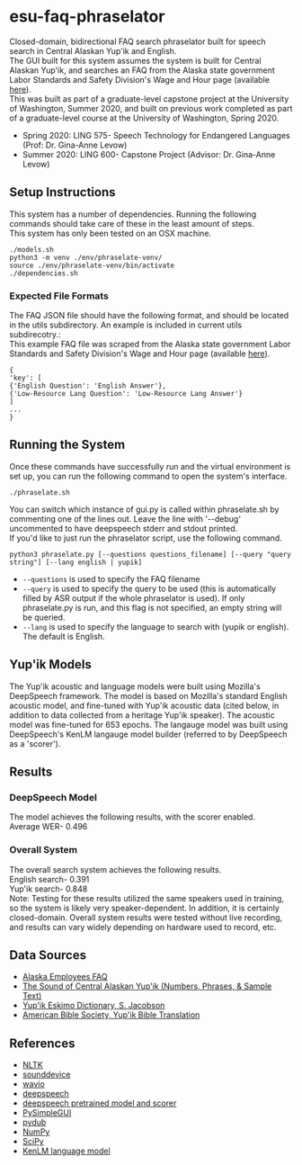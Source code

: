 # esu-faq-phraselator
Closed-domain, bidirectional FAQ search phraselator built for speech search in Central Alaskan Yup'ik and English.<br>
The GUI built for this system assumes the system is built for Central Alaskan Yup'ik, and searches an FAQ from the Alaska state government Labor Standards and Safety Division's Wage and Hour page (available [here](https://labor.alaska.gov/lss/whfaq.htm)).<br>
This was built as part of a graduate-level capstone project at the University of Washington, Summer 2020, and built on previous work completed as part of a graduate-level course at the University of Washington, Spring 2020.
- Spring 2020: LING 575- Speech Technology for Endangered Languages (Prof: Dr. Gina-Anne Levow)
- Summer 2020: LING 600- Capstone Project (Advisor: Dr. Gina-Anne Levow)

## Setup Instructions
This system has a number of dependencies. Running the following commands should take care of these in the least amount of steps.<br>
This system has only been tested on an OSX machine.
```
./models.sh
python3 -m venv ./env/phraselate-venv/
source ./env/phraselate-venv/bin/activate
./dependencies.sh
```

### Expected File Formats
The FAQ JSON file should have the following format, and should be located in the utils subdirectory. An example is included in current utils subdirecotry.:<br>
This example FAQ file was scraped from the Alaska state government Labor Standards and Safety Division's Wage and Hour page (available [here](https://labor.alaska.gov/lss/whfaq.htm)).<br>
```
{
'key': [
{'English Question': 'English Answer'},
{'Low-Resource Lang Question': 'Low-Resource Lang Answer'}
]
...
}
```

## Running the System
Once these commands have successfully run and the virtual environment is set up, you can run the following command to open the system's interface.<br>
```
./phraselate.sh
```
You can switch which instance of gui.py is called within phraselate.sh by commenting one of the lines out. Leave the line with '--debug' uncommented to have deepspeech stderr and stdout printed.<br>
If you'd like to just run the phraselator script, use the following command.<br>
```
python3 phraselate.py [--questions questions_filename] [--query "query string"] [--lang english | yupik]
```
- ```--questions``` is used to specify the FAQ filename
- ```--query``` is used to specify the query to be used (this is automatically filled by ASR output if the whole phraselator is used). If only phraselate.py is run, and this flag is not specified, an empty string will be queried.
- ```--lang``` is used to specify the language to search with (yupik or english). The default is English.

## Yup'ik Models
The Yup'ik acoustic and language models were built using Mozilla's DeepSpeech framework. The model is based on Mozilla's standard English acoustic model, and fine-tuned with Yup'ik acoustic data (cited below, in addition to data collected from a heritage Yup'ik speaker). The acoustic model was fine-tuned for 653 epochs. The langauge model was built using DeepSpeech's KenLM langauge model builder (referred to by DeepSpeech as a 'scorer').

## Results

### DeepSpeech Model
The model achieves the following results, with the scorer enabled.<br>
Average WER- 0.496

### Overall System
The overall search system achieves the following results.<br>
English search- 0.391<br>
Yup'ik search- 0.848<br>
Note: Testing for these results utilized the same speakers used in training, so the system is likely very speaker-dependent. In addition, it is certainly closed-domain. Overall system results were tested without live recording, and results can vary widely depending on hardware used to record, etc.

## Data Sources
- [Alaska Employees FAQ](https://labor.alaska.gov/lss/whfaq.htm)
- [The Sound of Central Alaskan Yup'ik (Numbers, Phrases, & Sample Text)](https://www.youtube.com/watch?v=ugkchkfp6dQ)
- [Yup'ik Eskimo Dictionary, S. Jacobson](https://www.uaf.edu/danl/project-updates/steven-jacobson/)
- [American Bible Society, Yup'ik Bible Translation](https://www.americanbible.org/)

## References
- [NLTK](https://www.nltk.org/)
- [sounddevice](https://python-sounddevice.readthedocs.io/en/0.3.15/index.html)
- [wavio](https://pypi.org/project/wavio/)
- [deepspeech](https://deepspeech.readthedocs.io/en/v0.7.3/index.html)
- [deepspeech pretrained model and scorer](https://deepspeech.readthedocs.io/en/v0.7.3/USING.html)
- [PySimpleGUI](https://github.com/PySimpleGUI/PySimpleGUI)
- [pydub](https://github.com/jiaaro/pydub/blob/master/API.markdown)
- [NumPy](https://numpy.org/)
- [SciPy](https://docs.scipy.org/doc/scipy/reference/)
- [KenLM language model](https://github.com/kpu/kenlm)
